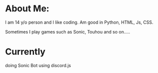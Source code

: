 # About Me:

I am 14 y/o person and I like coding. Am good in Python, HTML, Js, CSS. 

Sometimes I play games such as Sonic, Touhou and so on.....

# Currently

doing Sonic Bot using discord.js


